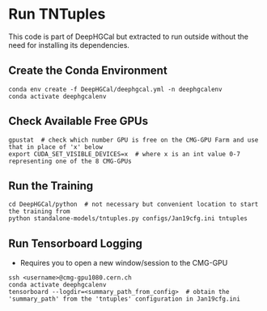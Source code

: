 Run TNTuples
============

This code is part of DeepHGCal but extracted to run outside without the need for installing its dependencies.

## Create the Conda Environment
```
conda env create -f DeepHGCal/deephgcal.yml -n deephgcalenv
conda activate deephgcalenv
```


## Check Available Free GPUs
```
gpustat  # check which number GPU is free on the CMG-GPU Farm and use that in place of 'x' below
export CUDA_SET_VISIBLE_DEVICES=x  # where x is an int value 0-7 representing one of the 8 CMG-GPUs
```


## Run the Training
```
cd DeepHGCal/python  # not necessary but convenient location to start the training from
python standalone-models/tntuples.py configs/Jan19cfg.ini tntuples
```

## Run Tensorboard Logging

* Requires you to open a new window/session to the CMG-GPU
```
ssh <username>@cmg-gpu1080.cern.ch
conda activate deephgcalenv
tensorboard --logdir=<summary_path_from_config>  # obtain the 'summary_path' from the 'tntuples' configuration in Jan19cfg.ini 
```

